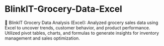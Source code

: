 # BlinkIT-Grocery-Data-Excel
🛒 BlinkIT Grocery Data Analysis (Excel): Analyzed grocery sales data using Excel to uncover trends, customer behavior, and product performance. Utilized pivot tables, charts, and formulas to generate insights for inventory management and sales optimization.
